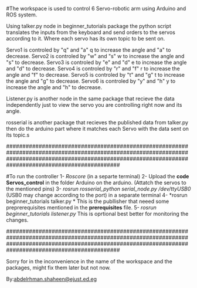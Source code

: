 #The workspace is used to control 6 Servo-robotic arm using Arduino and ROS system.


Using talker.py node in beginner_tutorials package the python script translates the inputs from the keyboard and send orders to the servos according to it. Where each servo has its own topic to be sent on.

Servo1 is controled by "q" and "a" q to increase the angle and "a" to decrease.
Servo2 is controled by "w" and "s" w to increase the angle and "s" to decrease.
Servo3 is controled by "e" and "d" e to increase the angle and "d" to decrease.
Servo4 is controled by "r" and "f" r to increase the angle and "f" to decrease.
Servo5 is controled by "t" and "g" t to increase the angle and "g" to decrease.
Servo6 is controled by "y" and "h" y to increase the angle and "h" to decrease.

Listener.py is another node in the same package that recieve the data independently just to view the servo you are controlling right now and its angle.

rosserial is another package that recieves the published data from talker.py then do the arduino part where it matches each Servo with the data sent on its topic.s


###########################################################################################################################################################################################################
 
#To run the controller
 1- *Roscore* (in a separte terminal)
 2-  Upload the **code Servos_control** in the folder Arduino on the arduino. (Attatch the servos to the mentioned pins)
 3- *rosrun rosserial_python serial_node.py /dev/ttyUSB0* (USB0 may change according to the port) in a separate terminal
 4- *rosrun beginner_tutorials talker.py * This is the publlisher that neeed some preprerequisites mentioned in the **prerequisites** file.
 5- *rosrun beginner_tutorials listener.py* This is oprtional best better for monitoring the changes.  

###########################################################################################################################################################################################################

Sorry for in the inconvenience in the name of the workspace and the packages, might fix them later but not now.

        	
        	
        	
By:abdelrhman.shaheen@ejust.ed.eg

